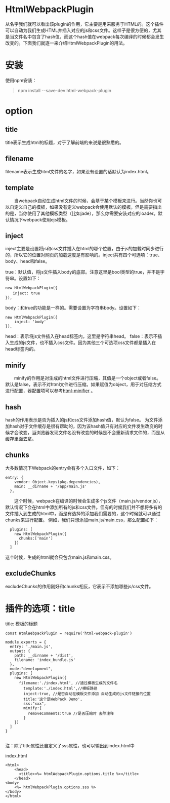 # HtmlWebpackPlugin
从名字我们就可以看出该plugin的作用，它主要是用来服务于HTML的。这个插件可以自动为我们生成HTML并插入对应的js和css文件。这样子是很方便的，尤其是当文件名中包含了hash值，而这个hash值在webpack每次编译的时候都会发生改变的。下面我们就逐一来介绍HtmlWebpackPlugin的用法。 
　

# 安装
使用npm安装：

> npm install --save-dev html-webpack-plugin

# option

## title
title表示生成html的标题，对于了解前端的来说是很熟悉的。

## filename
filename表示生成html文件的名字，如果没有设置的话默认为index.html。

## template
　　当webpack自动生成html文件的时候，会基于某个模板来进行。当然你也可以自定义自己的模板，如果没有定义webpack会使用默认的模板。但是需要指出的是，当你使用了其他模板类型（比如jade），那么你需要安装对应的loader。默认情况下webpack使用ejs模板。

## inject
inject主要是设置将js和css文件插入在html的哪个位置，由于js的加载时同步进行的，所以它的位置对网页的加载速度是有影响的。inject共有四个可选项：true、body、head和false。

true：默认值，将js文件插入body的底部。注意这里是bool类型的true，并不是字符串。设置如下： 
```
new HtmlWebpackPlugin({ 
　　inject: true 
}),
```
body：和true的功能是一样的。需要设置为字符串body。设置如下：
```
new HtmlWebpackPlugin({
    inject: 'body'
}),
```
head：表示将js文件插入在head标签内，这里是字符串head。
false：表示不插入生成的js文件，也不插入css文件。因为其他三个可选项css文件都是插入在head标签内的。
## minify
　　minify的作用是对生成的html文件进行压缩，其值是一个object或者false。默认是false，表示不对html文件进行压缩。如果赋值为object，用于对压缩方式进行配置，器配置项可以参考[html-minifier](https://github.com/kangax/html-minifier#options-quick-reference)
。

## hash
hash的作用表示是否为插入的js和css文件添加hash值，默认为false。 
为文件添加hash对于文件缓存是很有帮助的，因为该hash值只有对应的文件发生改变的时候才会改变，当浏览器发现文件名没有改变的时候是不会重新请求文件的，而是从缓存里面去拿。

## chunks
大多数情况下Webpack的entry会有多个入口文件，如下：
```
entry: {
    vendor: Object.keys(pkg.dependencies),
    main: __dirname + '/app/main.js'
  },
```
　　这个时候，webpack在编译的时候会生成多个js文件（main.js/vendor.js），默认情况下会在html中添加所有的js和css文件。但有的时候我们并不想将多有的文件插入到生成的html中，而是有选择的添加我们需要的，这个时候就可以通过chunks来进行配置。 
例如，我们只想添加main.js/main.css，那么配置如下：
```
  plugins: [
    new HtmlWebpackPlugin({
      chunks:['main']
    })
  ]
```
这个时候，生成的html就会只包含main.js和main.css。

## excludeChunks
excludeChunks的作用刚好和chunks相反，它表示不添加哪些js/css文件。

# 插件的选项：title

title: 模板的标题
```
const HtmlWebpackPlugin = require('html-webpack-plugin')

module.exports = {
  entry: './main.js',
  output: {
    path: __dirname + '/dist',
    filename: 'index_bundle.js'
  },
  mode:"development",
  plugins: [
    new HtmlWebpackPlugin({
      filename:'./index.html', //通过模板生成的文件名
        template:'./index.html',//模板路径
        inject:true, //是否自动在模板文件添加 自动生成的js文件链接的位置
        title:'这个是WebPack Demo',
        sss:"xxx",
        minify:{
          removeComments:true //是否压缩时 去除注释
        }
    })
  ]
}
 
```
注：除了title属性还自定义了sss属性，也可以输出到index.html中

index.html

```
<html>
    <head>
      <title><%= htmlWebpackPlugin.options.title %></title>
    </head>
<body>
    <%= htmlWebpackPlugin.options.sss %>
</body>
</html>
```